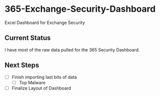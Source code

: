 # 365-Exchange-Security-Dashboard

Excel Dashboard for Exchange Security

## Current Status

I have most of the raw data pulled for the 365 Security Dashboard.

## Next Steps

* [ ] Finish importing last bits of data
  * [ ] Top Malware
* [ ] Finalize Layout of Dashboard
